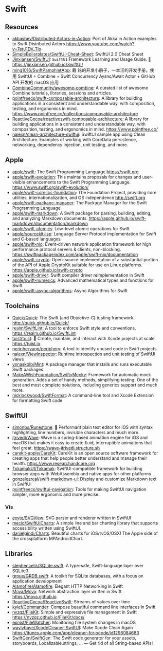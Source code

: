 # Swift

## Resources

- [akbashev/Distributed-Actors-in-Action](https://github.com/akbashev/Distributed-Actors-in-Action):
  Port of Akka in Action examples to Swift Distributed Actors
  <https://www.youtube.com/watch?v=7erJ1DV_Tlo>
- [SimpleBoilerplates/SwiftUI-Cheat-Sheet](https://github.com/SimpleBoilerplates/SwiftUI-Cheat-Sheet):
  SwiftUI 2.0 Cheat Sheet
- [Jinxiansen/SwiftUI](https://github.com/Jinxiansen/SwiftUI): `SwiftUI`
  Framework Learning and Usage Guide. 🚀 <https://jinxiansen.github.io/SwiftUI/>
- [ming1016/SwiftPamphletApp](https://github.com/ming1016/SwiftPamphletApp): 戴
  铭的开发小册子，一本活的开发手册。使用 SwiftUI + Combine + Swift Concurrency
  Aysnc/Await Actor + GitHub API 开发的 macOS 应用
- [CombineCommunity/awesome-combine](https://github.com/CombineCommunity/awesome-combine):
  A curated list of awesome Combine tutorials, libraries, sessions and articles.
- [pointfreeco/swift-composable-architecture](https://github.com/pointfreeco/swift-composable-architecture):
  A library for building applications in a consistent and understandable way,
  with composition, testing, and ergonomics in mind.
  <https://www.pointfree.co/collections/composable-architecture>
- [ReactiveCocoa/reactiveswift-composable-architecture](https://github.com/ReactiveCocoa/reactiveswift-composable-architecture):
  A library for building applications in a consistent and understandable way,
  with composition, testing, and ergonomics in mind. <https://www.pointfree.co/>
- [nalexn/clean-architecture-swiftui](https://github.com/nalexn/clean-architecture-swiftui):
  SwiftUI sample app using Clean Architecture. Examples of working with CoreData
  persistence, networking, dependency injection, unit testing, and more.

## Apple

- [apple/swift](https://github.com/apple/swift): The Swift Programming Language
  <https://swift.org>
- [apple/swift-evolution](https://github.com/apple/swift-evolution): This
  maintains proposals for changes and user-visible enhancements to the Swift
  Programming Language. <https://www.swift.org/swift-evolution/>
- [apple/swift-corelibs-foundation](https://github.com/apple/swift-corelibs-foundation):
  The Foundation Project, providing core utilities, internationalization, and OS
  independence <http://swift.org>
- [apple/swift-package-manager](https://github.com/apple/swift-package-manager):
  The Package Manager for the Swift Programming Language
- [apple/swift-markdown](https://github.com/apple/swift-markdown): A Swift
  package for parsing, building, editing, and analyzing Markdown documents.
  <https://apple.github.io/swift-markdown/documentation/markdown>
- [apple/swift-atomics](https://github.com/apple/swift-atomics): Low-level
  atomic operations for Swift
- [apple/sourcekit-lsp](https://github.com/apple/sourcekit-lsp): Language Server
  Protocol implementation for Swift and C-based languages
- [apple/swift-nio](https://github.com/apple/swift-nio): Event-driven network
  application framework for high performance protocol servers & clients,
  non-blocking. <https://swiftpackageindex.com/apple/swift-nio/documentation>
- [apple/swift-crypto](https://github.com/apple/swift-crypto): Open-source
  implementation of a substantial portion of the API of Apple CryptoKit suitable
  for use on Linux platforms. <https://apple.github.io/swift-crypto>
- [apple/swift-driver](https://github.com/apple/swift-driver): Swift compiler
  driver reimplementation in Swift
- [apple/swift-numerics](https://github.com/apple/swift-numerics): Advanced
  mathematical types and functions for Swift
- [apple/swift-async-algorithms](https://github.com/apple/swift-async-algorithms):
  Async Algorithms for Swift

## Toolchains

- [Quick/Quick](https://github.com/Quick/Quick): The Swift (and Objective-C)
  testing framework. <http://quick.github.io/Quick/>
- [realm/SwiftLint](https://github.com/realm/SwiftLint): A tool to enforce Swift
  style and conventions. <https://realm.github.io/SwiftLint>
- [tuist/tuist](https://github.com/tuist/tuist): 🚀 Create, maintain, and
  interact with Xcode projects at scale <https://tuist.io>
- [peripheryapp/periphery](https://github.com/peripheryapp/periphery): A tool to
  identify unused code in Swift projects.
- [nalexn/ViewInspector](https://github.com/nalexn/ViewInspector): Runtime
  introspection and unit testing of SwiftUI views
- [yonaskolb/Mint](https://github.com/yonaskolb/Mint): A package manager that
  installs and runs executable Swift packages
- [MakeAWishFoundation/SwiftyMocky](https://github.com/MakeAWishFoundation/SwiftyMocky):
  Framework for automatic mock generation. Adds a set of handy methods,
  simplifying testing. One of the best and most complete solutions, including
  generics support and much more.
- [nicklockwood/SwiftFormat](https://github.com/nicklockwood/SwiftFormat): A
  command-line tool and Xcode Extension for formatting Swift code

## SwiftUI

- [simonbs/Runestone](https://github.com/simonbs/Runestone): 📝 Performant plain
  text editor for iOS with syntax highlighting, line numbers, invisible
  characters and much more.
- [jtrivedi/Wave](https://github.com/jtrivedi/Wave): Wave is a spring-based
  animation engine for iOS and macOS that makes it easy to create fluid,
  interruptible animations that feel great. <https://wave-jtrivedi.structure.sh>
- [carekit-apple/CareKit](https://github.com/carekit-apple/CareKit): CareKit is
  an open source software framework for creating apps that help people better
  understand and manage their health. <https://www.researchandcare.org>
- [TokamakUI/Tokamak](https://github.com/TokamakUI/Tokamak): SwiftUI-compatible
  framework for building browser apps with WebAssembly and native apps for other
  platforms
- [gonzalezreal/swift-markdown-ui](https://github.com/gonzalezreal/swift-markdown-ui):
  Display and customize Markdown text in SwiftUI
- [pointfreeco/swiftui-navigation](https://github.com/pointfreeco/swiftui-navigation):
  Tools for making SwiftUI navigation simpler, more ergonomic and more precise.

### Vis

- [exyte/SVGView](https://github.com/exyte/SVGView): SVG parser and renderer
  written in SwiftUI
- [mecid/SwiftUICharts](https://github.com/mecid/SwiftUICharts): A simple line
  and bar charting library that supports accessibility written using SwiftUI.
- [danielgindi/Charts](https://github.com/danielgindi/Charts): Beautiful charts
  for iOS/tvOS/OSX! The Apple side of the crossplatform MPAndroidChart.

## Libraries

- [stephencelis/SQLite.swift](https://github.com/stephencelis/SQLite.swift): A
  type-safe, Swift-language layer over SQLite3.
- [groue/GRDB.swift](https://github.com/groue/GRDB.swift): A toolkit for SQLite
  databases, with a focus on application development
- [Alamofire/Alamofire](https://github.com/Alamofire/Alamofire): Elegant HTTP
  Networking in Swift
- [Moya/Moya](https://github.com/Moya/Moya): Network abstraction layer written
  in Swift. <https://moya.github.io>
- [ReactiveCocoa/ReactiveSwift](https://github.com/ReactiveCocoa/ReactiveSwift):
  Streams of values over time
- [kylef/Commander](https://github.com/kylef/Commander): Compose beautiful
  command line interfaces in Swift
- [nvzqz/FileKit](https://github.com/nvzqz/FileKit): Simple and expressive file
  management in Swift <https://nvzqz.github.io/FileKit/docs/>
- [eonist/FileWatcher](https://github.com/eonist/FileWatcher): Monitoring file
  system changes in macOS
- [waylybaye/XcodeCleaner-SwiftUI](https://github.com/waylybaye/XcodeCleaner-SwiftUI):
  Make Xcode Clean Again
  <https://itunes.apple.com/app/cleaner-for-xcode/id1296084683>
- [SwiftGen/SwiftGen](https://github.com/SwiftGen/SwiftGen): The Swift code
  generator for your assets, storyboards, Localizable.strings, … — Get rid of
  all String-based APIs!
